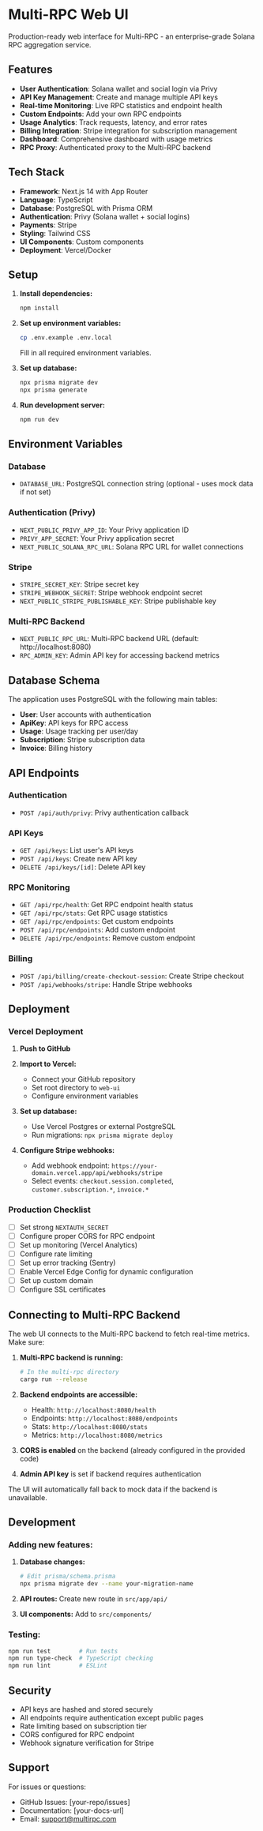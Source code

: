 # Multi-RPC Web UI

Production-ready web interface for Multi-RPC - an enterprise-grade Solana RPC aggregation service.

## Features

- **User Authentication**: Solana wallet and social login via Privy
- **API Key Management**: Create and manage multiple API keys  
- **Real-time Monitoring**: Live RPC statistics and endpoint health
- **Custom Endpoints**: Add your own RPC endpoints
- **Usage Analytics**: Track requests, latency, and error rates
- **Billing Integration**: Stripe integration for subscription management
- **Dashboard**: Comprehensive dashboard with usage metrics
- **RPC Proxy**: Authenticated proxy to the Multi-RPC backend

## Tech Stack

- **Framework**: Next.js 14 with App Router
- **Language**: TypeScript
- **Database**: PostgreSQL with Prisma ORM
- **Authentication**: Privy (Solana wallet + social logins)
- **Payments**: Stripe
- **Styling**: Tailwind CSS
- **UI Components**: Custom components
- **Deployment**: Vercel/Docker

## Setup

1. **Install dependencies:**
   ```bash
   npm install
   ```

2. **Set up environment variables:**
   ```bash
   cp .env.example .env.local
   ```
   Fill in all required environment variables.

3. **Set up database:**
   ```bash
   npx prisma migrate dev
   npx prisma generate
   ```

4. **Run development server:**
   ```bash
   npm run dev
   ```

## Environment Variables

### Database
- `DATABASE_URL`: PostgreSQL connection string (optional - uses mock data if not set)

### Authentication (Privy)
- `NEXT_PUBLIC_PRIVY_APP_ID`: Your Privy application ID
- `PRIVY_APP_SECRET`: Your Privy application secret
- `NEXT_PUBLIC_SOLANA_RPC_URL`: Solana RPC URL for wallet connections

### Stripe
- `STRIPE_SECRET_KEY`: Stripe secret key
- `STRIPE_WEBHOOK_SECRET`: Stripe webhook endpoint secret
- `NEXT_PUBLIC_STRIPE_PUBLISHABLE_KEY`: Stripe publishable key

### Multi-RPC Backend
- `NEXT_PUBLIC_RPC_URL`: Multi-RPC backend URL (default: http://localhost:8080)
- `RPC_ADMIN_KEY`: Admin API key for accessing backend metrics

## Database Schema

The application uses PostgreSQL with the following main tables:
- **User**: User accounts with authentication
- **ApiKey**: API keys for RPC access
- **Usage**: Usage tracking per user/day
- **Subscription**: Stripe subscription data
- **Invoice**: Billing history

## API Endpoints

### Authentication
- `POST /api/auth/privy`: Privy authentication callback

### API Keys
- `GET /api/keys`: List user's API keys
- `POST /api/keys`: Create new API key
- `DELETE /api/keys/[id]`: Delete API key

### RPC Monitoring
- `GET /api/rpc/health`: Get RPC endpoint health status
- `GET /api/rpc/stats`: Get RPC usage statistics
- `GET /api/rpc/endpoints`: Get custom endpoints
- `POST /api/rpc/endpoints`: Add custom endpoint
- `DELETE /api/rpc/endpoints`: Remove custom endpoint

### Billing
- `POST /api/billing/create-checkout-session`: Create Stripe checkout
- `POST /api/webhooks/stripe`: Handle Stripe webhooks

## Deployment

### Vercel Deployment

1. **Push to GitHub**

2. **Import to Vercel:**
   - Connect your GitHub repository
   - Set root directory to `web-ui`
   - Configure environment variables

3. **Set up database:**
   - Use Vercel Postgres or external PostgreSQL
   - Run migrations: `npx prisma migrate deploy`

4. **Configure Stripe webhooks:**
   - Add webhook endpoint: `https://your-domain.vercel.app/api/webhooks/stripe`
   - Select events: `checkout.session.completed`, `customer.subscription.*`, `invoice.*`

### Production Checklist

- [ ] Set strong `NEXTAUTH_SECRET`
- [ ] Configure proper CORS for RPC endpoint
- [ ] Set up monitoring (Vercel Analytics)
- [ ] Configure rate limiting
- [ ] Set up error tracking (Sentry)
- [ ] Enable Vercel Edge Config for dynamic configuration
- [ ] Set up custom domain
- [ ] Configure SSL certificates

## Connecting to Multi-RPC Backend

The web UI connects to the Multi-RPC backend to fetch real-time metrics. Make sure:

1. **Multi-RPC backend is running:**
   ```bash
   # In the multi-rpc directory
   cargo run --release
   ```

2. **Backend endpoints are accessible:**
   - Health: `http://localhost:8080/health`
   - Endpoints: `http://localhost:8080/endpoints`
   - Stats: `http://localhost:8080/stats`
   - Metrics: `http://localhost:8080/metrics`

3. **CORS is enabled** on the backend (already configured in the provided code)

4. **Admin API key** is set if backend requires authentication

The UI will automatically fall back to mock data if the backend is unavailable.

## Development

### Adding new features:

1. **Database changes:**
   ```bash
   # Edit prisma/schema.prisma
   npx prisma migrate dev --name your-migration-name
   ```

2. **API routes:**
   Create new route in `src/app/api/`

3. **UI components:**
   Add to `src/components/`

### Testing:

```bash
npm run test        # Run tests
npm run type-check  # TypeScript checking
npm run lint        # ESLint
```

## Security

- API keys are hashed and stored securely
- All endpoints require authentication except public pages
- Rate limiting based on subscription tier
- CORS configured for RPC endpoint
- Webhook signature verification for Stripe

## Support

For issues or questions:
- GitHub Issues: [your-repo/issues]
- Documentation: [your-docs-url]
- Email: support@multirpc.com